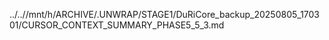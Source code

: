 ../..//mnt/h/ARCHIVE/.UNWRAP/STAGE1/DuRiCore_backup_20250805_170301/CURSOR_CONTEXT_SUMMARY_PHASE5_5_3.md